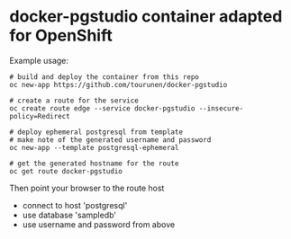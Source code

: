 # docker-pgstudio container adapted for OpenShift

Example usage:

    # build and deploy the container from this repo
    oc new-app https://github.com/tourunen/docker-pgstudio
    
    # create a route for the service
    oc create route edge --service docker-pgstudio --insecure-policy=Redirect
    
    # deploy ephemeral postgresql from template
    # make note of the generated username and password
    oc new-app --template postgresql-ephemeral
    
    # get the generated hostname for the route
    oc get route docker-pgstudio

Then point your browser to the route host
  * connect to host 'postgresql'
  * use database 'sampledb'
  * use username and password from above
